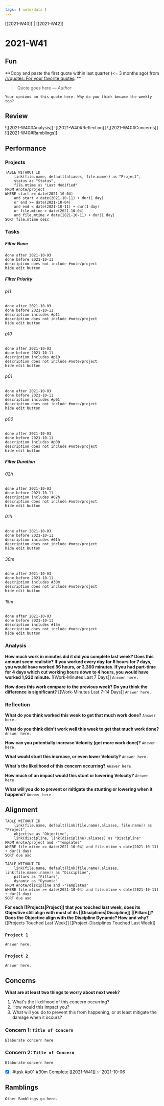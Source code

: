 ```yaml
---
tags: [ note/data ] 
---
```

[[2021-W40]] | [[2021-W42]]
# 2021-W41 
## Fun
**Copy and paste the first quote within last quarter (<= 3 months ago) from [/r/quotes: For your favorite quotes](https://www.reddit.com/r/quotes/top/?t=year).
**
> Quote goes here
> — <cite>Author</cite>

`Your opnions on this quote here. Why do you think became the weekly top?`

## Review
![[2021-W40#Analysis]]
![[2021-W40#Reflection]]
![[2021-W40#Concerns]]
![[2021-W40#Ramblings]]

## Performance
### Projects
```dataview
TABLE WITHOUT ID
	link(file.name, default(aliases, file.name)) as "Project",
	status as "Status",
	file.mtime as "Last Modified"
FROM #note/project 
WHERE start >= date(2021-10-04) 
	and start < date(2021-10-11) + dur(1 day)
	or end >= date(2021-10-04)
	and end < date(2021-10-11) + dur(1 day)
	or file.mtime > date(2021-10-04)
	and file.mtime < date(2021-10-11) + dur(1 day)
SORT file.mtime desc
```

### Tasks
##### Filter None
```tasks
done after 2021-10-03
done before 2021-10-11
description does not include #note/project
hide edit button
```

##### Filter Priority
###### p11
```tasks
done after 2021-10-03
done before 2021-10-11
description includes #p11
description does not include #note/project
hide edit button
```
###### p10
```tasks
done after 2021-10-03
done before 2021-10-11
description includes #p10
description does not include #note/project
hide edit button
```
###### p01
```tasks
done after 2021-10-03
done before 2021-10-11
description includes #p01
description does not include #note/project 
hide edit button
```
###### p00
```tasks
done after 2021-10-03
done before 2021-10-11
description includes #p00
description does not include #note/project 
hide edit button
```

##### Filter Duration
###### 02h
```tasks
done after 2021-10-03
done before 2021-10-11
description includes #02h 
description does not include #note/project 
hide edit button
```
###### 01h
```tasks
done after 2021-10-03
done before 2021-10-11
description includes #01h 
description does not include #note/project 
hide edit button
```
###### 30m
```tasks
done after 2021-10-03
done before 2021-10-11
description includes #30m 
description does not include #note/project 
hide edit button
```
###### 15m
```tasks
done after 2021-10-03
done before 2021-10-11
description includes #15m 
description does not include #note/project 
hide edit button
```

### Analysis
**How much work in minutes did it did you complete last week? Does this amount seem realistic? If you worked every day for 8 hours for 7 days, you would have worked 56 hours, or 3,360 minutes.  If you had part-time for 4 days which cut working hours down to 4 hours, you would have worked 1,920 minute.**
[[Work-Minutes Last 7 Days]]
`Answer here.`

**How does this work compare to the previous week? Do you think the difference is significant?**
[[Work-Minutes Last 7-14 Days]]
`Answer here.`

### Reflection
**What do you think worked this week to get that much work done?**
`Answer here.`

**What do you think didn't work well this week to get that much work done?**
`Answer here.`

**How can you potentially increase Velocity (get more work done)?**
`Answer here.`

**What would stunt this increase, or even lower Velocity?**
`Answer here.`

**What's the likelihood of this concern occurring?**
`Answer here.`

**How much of an impact would this stunt or lowering Velocity?**
`Answer here.`

**What will you do to prevent or mitigate the stunting or lowering when it happens?**
`Answer here.`

## Alignment
```dataview
TABLE WITHOUT ID
	link(file.name, default(link(file.name).aliases, file.name)) as "Project",
	objective as "Objective",
	link(discipline, link(discipline).aliases) as "Discipline"
FROM #note/project and -"Templates"
WHERE file.mtime >= date(2021-10-04) and file.mtime < date(2021-10-11) + dur(1 day)
SORT due asc
```
```dataview
TABLE WITHOUT ID
	link(file.name, default(link(file.name).aliases, link(file.name).name)) as "Discipline",
	pillars as "Pillars",
	dynamic as "Dynamic"
FROM #note/discipline and -"Templates"
WHERE file.mtime >= date(2021-10-04) and file.mtime < date(2021-10-11) + dur(1 day)
SORT due asc
```
**For each [[Projects|Project]] that you touched last week, does its Objective still align with most of its [[Disciplines|Discipline]] [[Pillars]]? Does the Objective align with the Discipline Dynamic? How and why?**
[[Projects Touched Last Week]]
[[Project-Disciplines Touched Last Week]]
### `Project 1`
`Answer here.`

### `Project 2`
`Answer here.`

## Concerns
**What are at least two things to worry about next week?**
1. What's the likelihood of this concern occurring? 
2. How would this impact you? 
3. What will you do to prevent this from happening, or at least mitigate the damage when it occurs?

### Concern 1: `Title of Concern`
`Elaborate concern here`

### Concern 2: `Title of Concern`
`Elaborate concern here`

- [x] #task #p01 #30m Complete [[2021-W41]] ✅ 2021-10-06

## Ramblings
`Other Ramblings go here.`

